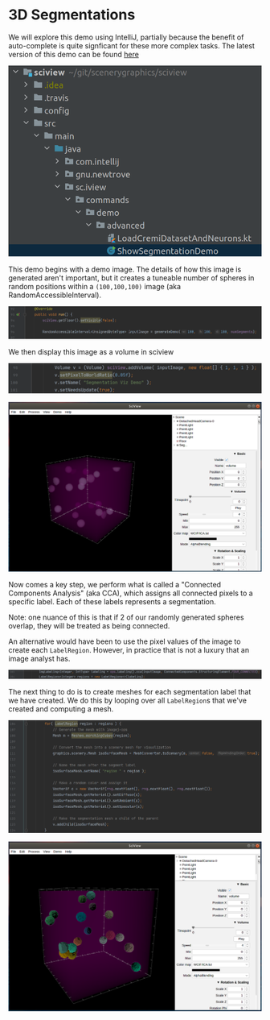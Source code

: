 # 3D Segmentations

We will explore this demo using IntelliJ, partially because the benefit of auto-complete is quite signficant for these more complex tasks. The latest version of this demo can be found [here](https://github.com/scenerygraphics/sciview/blob/master/src/main/java/sc/iview/commands/demo/advanced/ShowSegmentationDemo.java)

![](../.gitbook/assets/select-ShowSegmentationDemo-source-tree.png)

This demo begins with a demo image. The details of how this image is generated aren't important, but it creates a tuneable number of spheres in random positions within a `(100,100,100)` image (aka RandomAccessibleInterval).

![](../.gitbook/assets/generated-image-source.png)

We then display this image as a volume in sciview

![](../.gitbook/assets/display-volume-source.png)

![](../.gitbook/assets/generated-volume.png)

Now comes a key step, we perform what is called a "Connected Components Analysis" (aka CCA), which assigns all connected pixels to a specific label. Each of these labels represents a segmentation.

Note: one nuance of this is that if 2 of our randomly generated spheres overlap, they will be treated as being connected.

An alternative would have been to use the pixel values of the image to create each `LabelRegion`. However, in practice that is not a luxury that an image analyst has.

![](../.gitbook/assets/cca-source.png)

The next thing to do is to create meshes for each segmentation label that we have created. We do this by looping over all `LabelRegion`s that we've created and computing a mesh.

![](../.gitbook/assets/create-meshes-source.png)

![](../.gitbook/assets/display-segmentation-meshes.png)
